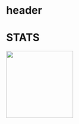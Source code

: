# header 



# STATS
<img height="180em" src="https://github-readme-stats.vercel.app/api?username=navkuun&show_icons=true&hide_border=true&&count_private=true&include_all_commits=true" />
